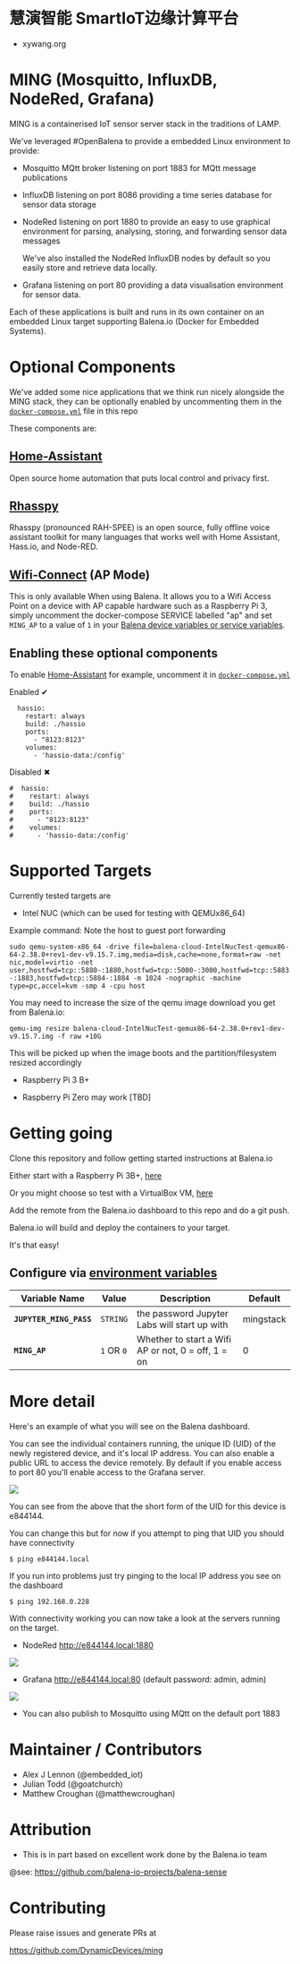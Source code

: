 # 慧演智能 SmartIoT边缘计算平台

- xywang.org



# MING (Mosquitto, InfluxDB, NodeRed, Grafana)

MING is a containerised IoT sensor server stack in the traditions of LAMP.

We've leveraged #OpenBalena to provide a embedded Linux environment to provide:

- Mosquitto MQtt broker listening on port 1883 for MQtt message publications

- InfluxDB listening on port 8086 providing a time series database for sensor data storage

- NodeRed listening on port 1880 to provide an easy to use graphical environment for parsing,
  analysing, storing, and forwarding sensor data messages

  We've also installed the NodeRed InfluxDB nodes by default so you easily store and retrieve
  data locally.

- Grafana listening on port 80 providing a data visualisation environment for sensor data.

Each of these applications is built and runs in its own container on an
embedded Linux target supporting Balena.io (Docker for Embedded Systems).

# Optional Components

We've added some nice applications that we think run nicely alongside the MING stack, they can be optionally enabled by uncommenting them in the [`docker-compose.yml`](docker-compose.yml) file in this repo

These components are:

## [Home-Assistant](https://www.home-assistant.io/)

Open source home automation that puts local control and privacy first.

## [Rhasspy](https://rhasspy.readthedocs.io/en/latest/)

Rhasspy (pronounced RAH-SPEE) is an open source, fully offline voice assistant toolkit for many languages that works well with Home Assistant, Hass.io, and Node-RED.

## [Wifi-Connect](https://github.com/balena-io/wifi-connect) (AP Mode)

This is only available When using Balena. It allows you to a Wifi Access Point on a device with AP capable hardware such as a Raspberry Pi 3, simply uncomment the docker-compose SERVICE labelled "ap" and set `MING_AP` to a value of `1` in your [Balena device variables or service variables](#configure-via-environment-variables).

## Enabling these optional components

To enable [Home-Assistant](https://www.home-assistant.io/) for example, uncomment it in [`docker-compose.yml`](docker-compose.yml)

Enabled ✔
```
  hassio:
    restart: always
    build: ./hassio
    ports:
      - "8123:8123" 
    volumes:
      - 'hassio-data:/config'
```
Disabled ✖
```
#  hassio:
#    restart: always
#    build: ./hassio
#    ports:
#      - "8123:8123" 
#    volumes:
#      - 'hassio-data:/config'
```

# Supported Targets

Currently tested targets are

- Intel NUC (which can be used for testing with QEMUx86_64)

Example command: Note the host to guest port forwarding

```sudo qemu-system-x86_64 -drive file=balena-cloud-IntelNucTest-qemux86-64-2.38.0+rev1-dev-v9.15.7.img,media=disk,cache=none,format=raw -net nic,model=virtio -net user,hostfwd=tcp::5880-:1880,hostfwd=tcp::5000-:3000,hostfwd=tcp::5883-:1883,hostfwd=tcp::5884-:1884 -m 1024 -nographic -machine type=pc,accel=kvm -smp 4 -cpu host```

You may need to increase the size of the qemu image download you get from Balena.io:

```qemu-img resize balena-cloud-IntelNucTest-qemux86-64-2.38.0+rev1-dev-v9.15.7.img -f raw +10G```

This will be picked up when the image boots and the partition/filesystem resized accordingly

- Raspberry Pi 3 B+

- Raspberry Pi Zero may work [TBD]

# Getting going

Clone this repository and follow getting started instructions at Balena.io

Either start with a Raspberry Pi 3B+, [here](https://www.balena.io/os/docs/raspberrypi3/getting-started)

Or you might choose so test with a VirtualBox VM, [here](https://www.balena.io/blog/no-hardware-use-virtualbox)

Add the remote from the Balena.io dashboard to this repo and do a git push.

Balena.io will build and deploy the containers to your target.

It's that easy!

## Configure via [environment variables](https://docs.resin.io/management/env-vars/)
Variable Name | Value | Description | Default
------------ | ------------- | ------------- | -------------
**`JUPYTER_MING_PASS`** | `STRING` | the password Jupyter Labs will start up with | mingstack
**`MING_AP`** | `1` OR `0` | Whether to start a Wifi AP or not, 0 = off, 1 = on  | 0

# More detail

Here's an example of what you will see on the Balena dashboard.

You can see the individual containers running, the unique ID (UID) of the newly registered device,
and it's local IP address. You can also enable a public URL to access the device remotely. By default
if you enable access to port 80 you'll enable access to the Grafana server.

![](https://i.ibb.co/jvxDcNr/Screenshot-from-2019-10-13-18-46-32.png)

You can see from the above that the short form of the UID for this device is e844144.

You can change this but for now if you attempt to ping that UID you should have connectivity

`$ ping e844144.local`

If you run into problems just try pinging to the local IP address you see on the dashboard 

`$ ping 192.168.0.228`

With connectivity working you can now take a look at the servers running on the target.

- NodeRed http://e844144.local:1880

![](https://i.ibb.co/pPMRkgS/Screenshot-from-2019-10-13-19-00-18.png)

- Grafana http://e844144.local:80 (default password: admin, admin)

![](https://i.ibb.co/rZ8C1qD/Screenshot-from-2019-10-13-19-00-54.png)

- You can also publish to Mosquitto using MQtt on the default port 1883

# Maintainer / Contributors

- Alex J Lennon (@embedded_iot)
- Julian Todd (@goatchurch)
- Matthew Croughan (@matthewcroughan)

# Attribution

- This is in part based on excellent work done by the Balena.io team

@see: https://github.com/balena-io-projects/balena-sense

# Contributing

Please raise issues and generate PRs at

https://github.com/DynamicDevices/ming
